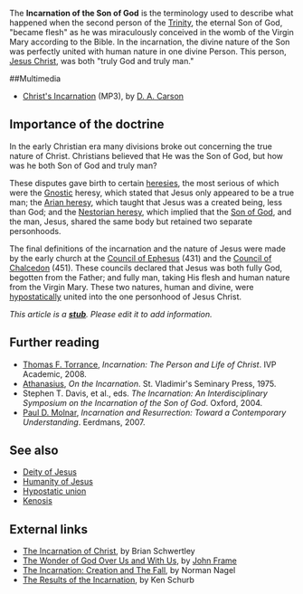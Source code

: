 The **Incarnation of the Son of God** is the terminology used to
describe what happened when the second person of the
[Trinity](Trinity "Trinity"), the eternal Son of God, "became
flesh" as he was miraculously conceived in the womb of the Virgin
Mary according to the Bible. In the incarnation, the divine nature
of the Son was perfectly united with human nature in one divine
Person. This person, [Jesus Christ](Jesus_Christ "Jesus Christ"),
was both "truly God and truly man."

##Multimedia

-   [Christ's Incarnation](http://sgm.edgeboss.net/download/sgm/next/2009/next09.2_carson.mp3)
    (MP3), by [D. A. Carson](D._A._Carson "D. A. Carson")

## Importance of the doctrine

In the early Christian era many divisions broke out concerning the
true nature of Christ. Christians believed that He was the Son of
God, but how was he both Son of God and truly man?

These disputes gave birth to certain [heresies](Heresy "Heresy"),
the most serious of which were the
[Gnostic](Gnosticism "Gnosticism") heresy, which stated that Jesus
only appeared to be a true man; the
[Arian heresy](Arianism "Arianism"), which taught that Jesus was a
created being, less than God; and the
[Nestorian heresy](Nestorianism "Nestorianism"), which implied that
the [Son of God](Son_of_God "Son of God"), and the man, Jesus,
shared the same body but retained two separate personhoods.

The final definitions of the incarnation and the nature of Jesus
were made by the early church at the
[Council of Ephesus](Council_of_Ephesus "Council of Ephesus") (431)
and the
[Council of Chalcedon](Council_of_Chalcedon "Council of Chalcedon")
(451). These councils declared that Jesus was both fully God,
begotten from the Father; and fully man, taking His flesh and human
nature from the Virgin Mary. These two natures, human and divine,
were [hypostatically](Hypostatic_union "Hypostatic union") united
into the one personhood of Jesus Christ.

*This article is a **[stub](http://www.theopedia.com/Category:Theopedia_stubs "Category:Theopedia stubs")**. Please edit it to add information.*
## Further reading

-   [Thomas F. Torrance](Thomas_F._Torrance "Thomas F. Torrance"),
    *Incarnation: The Person and Life of Christ*. IVP Academic, 2008.
-   [Athanasius](Athanasius "Athanasius"), *On the Incarnation*.
    St. Vladimir's Seminary Press, 1975.
-   Stephen T. Davis, et al., eds.
    *The Incarnation: An Interdisciplinary Symposium on the Incarnation of the Son of God*.
    Oxford, 2004.
-   [Paul D. Molnar](Paul_D._Molnar "Paul D. Molnar"),
    *Incarnation and Resurrection: Toward a Contemporary Understanding*.
    Eerdmans, 2007.

## See also

-   [Deity of Jesus](Deity_of_Jesus "Deity of Jesus")
-   [Humanity of Jesus](Humanity_of_Jesus "Humanity of Jesus")
-   [Hypostatic union](Hypostatic_union "Hypostatic union")
-   [Kenosis](Kenosis "Kenosis")

## External links

-   [The Incarnation of Christ](http://entrewave.com/view/reformedonline/Incarnation.htm),
    by Brian Schwertley
-   [The Wonder of God Over Us and With Us](http://www.rts.edu/quarterly/winter00/frame.html),
    by [John Frame](John_Frame "John Frame")
-   [The Incarnation: Creation and The Fall](http://web.archive.org/web/20001204042100/www.ccel.org/a/athanasius/incarnation/ch1.html),
    by Norman Nagel
-   [The Results of the Incarnation](http://www.mtio.com/articles/bissar62.htm),
    by Ken Schurb



